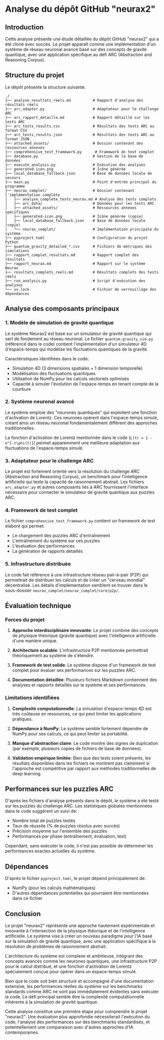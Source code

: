 # Analyse du dépôt GitHub "neurax2"

## Introduction

Cette analyse présente une étude détaillée du dépôt GitHub "neurax2" qui a été cloné avec succès. Le projet apparaît comme une implémentation d'un système de réseau neuronal avancé basé sur des concepts de gravité quantique, avec une application spécifique au défi ARC (Abstraction and Reasoning Corpus).

## Structure du projet

Le dépôt présente la structure suivante:

```
./
├── analyse_resultats_reels.md          # Rapport d'analyse des résultats réels
├── arc_adapter.py                      # Adaptateur pour le challenge ARC
├── arc_rapport_detaille.md             # Rapport détaillé sur les tests ARC
├── arc_tests_results.csv               # Résultats des tests ARC au format CSV
├── arc_tests_results.json              # Résultats des tests ARC au format JSON
├── attached_assets/                    # Dossier contenant des ressources annexes
├── comprehensive_test_framework.py      # Framework de test complet
├── database.py                         # Gestion de la base de données
├── execute_analysis.py                 # Exécution des analyses
├── generated-icon.png                  # Icône générée
├── local_database_fallback.json        # Base de données locale de secours
├── main.py                             # Point d'entrée principal du programme
├── neurax_complet/                     # Dossier contenant l'implémentation complète
│   ├── analyse_complete_tests_neurax.md # Analyse des tests complets
│   ├── arc_data/                       # Données pour les tests ARC
│   ├── attached_assets/                # Ressources annexes spécifiques
│   ├── generated-icon.png              # Icône générée (copie)
│   ├── local_database_fallback.json    # Base de données locale (copie)
│   └── neurax_complet/                 # Implémentation principale du système
├── pyproject.toml                      # Configuration du projet Python
├── quantum_gravity_detailed_*.csv      # Fichiers de métriques des simulations
├── rapport_complet_resultats.md        # Rapport complet des résultats
├── rapport_neurax.md                   # Rapport sur le système Neurax
├── resultats_complets_reels.md         # Résultats complets des tests réels
├── run_analysis.py                     # Script d'exécution des analyses
└── uv.lock                             # Fichier de verrouillage des dépendances
```

## Analyse des composants principaux

### 1. Modèle de simulation de gravité quantique

Le système Neurax2 est basé sur un simulateur de gravité quantique qui sert de fondement au réseau neuronal. Le fichier `quantum_gravity_sim.py` (référencé dans le code) contient l'implémentation d'un simulateur 4D d'espace-temps qui modélise les fluctuations quantiques de la gravité.

Caractéristiques identifiées dans le code:
- Simulation 4D (3 dimensions spatiales + 1 dimension temporelle)
- Modélisation des fluctuations quantiques
- Utilisation de NumPy pour les calculs vectoriels optimisés
- Capacité à simuler l'évolution de l'espace-temps en tenant compte de la courbure

### 2. Système neuronal avancé

Le système emploie des "neurones quantiques" qui exploitent une fonction d'activation de Lorentz. Ces neurones opèrent dans l'espace-temps simulé, créant ainsi un réseau neuronal fondamentalement différent des approches traditionnelles.

La fonction d'activation de Lorentz mentionnée dans le code (`L(t) = 1 - e^{-t\phi(t)}`) permet apparemment une meilleure adaptation aux fluctuations de l'espace-temps simulé.

### 3. Adaptateur pour le challenge ARC

Le projet est fortement orienté vers la résolution du challenge ARC (Abstraction and Reasoning Corpus), un benchmark pour l'intelligence artificielle qui teste la capacité de raisonnement abstrait. Les fichiers `arc_adapter.py` et autres composants liés à ARC fournissent l'interface nécessaire pour connecter le simulateur de gravité quantique aux puzzles ARC.

### 4. Framework de test complet

Le fichier `comprehensive_test_framework.py` contient un framework de test élaboré qui permet:
- Le chargement des puzzles ARC d'entraînement
- L'entraînement du système sur ces puzzles
- L'évaluation des performances
- La génération de rapports détaillés

### 5. Infrastructure distribuée

Le code fait référence à une infrastructure réseau pair-à-pair (P2P) qui permettrait de distribuer les calculs et de créer un "cerveau mondial" décentralisé. Les détails d'implémentation semblent se trouver dans le sous-dossier `neurax_complet/neurax_complet/core/p2p/`.

## Évaluation technique

### Forces du projet

1. **Approche interdisciplinaire innovante**: Le projet combine des concepts de physique théorique (gravité quantique) avec l'intelligence artificielle d'une manière unique.

2. **Architecture scalable**: L'infrastructure P2P mentionnée permettrait théoriquement au système de s'étendre.

3. **Framework de test solide**: Le système dispose d'un framework de test complet pour évaluer ses performances sur les puzzles ARC.

4. **Documentation détaillée**: Plusieurs fichiers Markdown contiennent des analyses et rapports détaillés sur le système et ses performances.

### Limitations identifiées

1. **Complexité computationnelle**: La simulation d'espace-temps 4D est très coûteuse en ressources, ce qui peut limiter les applications pratiques.

2. **Dépendance à NumPy**: Le système semble fortement dépendre de NumPy pour ses calculs, ce qui peut limiter sa portabilité.

3. **Manque d'abstraction claire**: Le code montre des signes de duplication (par exemple, plusieurs copies de fichiers de base de données).

4. **Validation empirique limitée**: Bien que des tests soient présents, les résultats disponibles dans les fichiers ne montrent pas clairement si l'approche est compétitive par rapport aux méthodes traditionnelles de deep learning.

## Performances sur les puzzles ARC

D'après les fichiers d'analyse présents dans le dépôt, le système a été testé sur les puzzles du challenge ARC. Les statistiques globales mentionnées dans le code suggèrent un suivi de:
- Nombre total de puzzles testés
- Taux de réussite (% de puzzles résolus avec succès)
- Précision moyenne sur l'ensemble des puzzles
- Performances par phase (entraînement, évaluation, test)

Cependant, sans exécuter le code, il n'est pas possible de déterminer les performances exactes actuelles du système.

## Dépendances

D'après le fichier `pyproject.toml`, le projet dépend principalement de:
- NumPy (pour les calculs mathématiques)
- D'autres dépendances potentielles qui pourraient être mentionnées dans ce fichier

## Conclusion

Le projet "neurax2" représente une approche hautement expérimentale et innovante à l'intersection de la physique théorique et de l'intelligence artificielle. Le système vise à créer un nouveau paradigme pour l'IA basé sur la simulation de gravité quantique, avec une application spécifique à la résolution de problèmes de raisonnement abstrait.

L'architecture du système est complexe et ambitieuse, intégrant des concepts avancés comme les neurones quantiques, une infrastructure P2P pour le calcul distribué, et une fonction d'activation de Lorentz spécialement conçue pour opérer dans un espace-temps simulé.

Bien que le code soit bien structuré et accompagné d'une documentation extensive, les performances réelles du système sur les benchmarks standards comme ARC ne sont pas immédiatement évidentes sans exécuter le code. Le défi principal semble être la complexité computationnelle inhérente à la simulation de gravité quantique.

Cette analyse constitue une première étape pour comprendre le projet "neurax2". Une évaluation plus approfondie nécessiterait l'exécution du code, l'analyse des performances sur des benchmarks standardisés, et potentiellement une comparaison avec d'autres approches d'IA contemporaines.